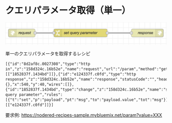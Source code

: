 # クエリパラメータ取得（単一）

![flow](https://github.com/Daiki-Kawanuma/nodered-recipes/blob/master/get-query-parameter/image.png)

単一のクエリパラメータを取得するレシピ

```
[{"id":"8d2af8c.0027308","type":"http in","z":"158d324c.16b52e","name":"request","url":"/param","method":"get","upload":false,"swaggerDoc":"","x":70,"y":40,"wires":[["1852837f.1434bd"]]},{"id":"e124337f.c0fd","type":"http response","z":"158d324c.16b52e","name":"response","statusCode":"","headers":{},"x":540,"y":40,"wires":[]},{"id":"1852837f.1434bd","type":"change","z":"158d324c.16b52e","name":"set query parameter","rules":[{"t":"set","p":"payload","pt":"msg","to":"payload.value","tot":"msg"}],"action":"","property":"","from":"","to":"","reg":false,"x":290,"y":40,"wires":[["e124337f.c0fd"]]}]
```

要求例: https://nodered-recipes-sample.mybluemix.net/param?value=XXX
